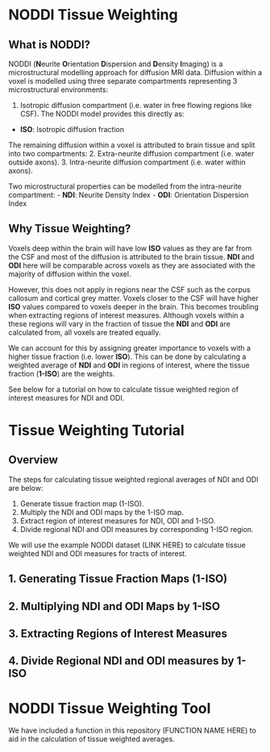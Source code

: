 # NODDI Tissue Weighting

## What is NODDI?
NODDI (**N**eurite **O**rientation **D**ispersion and **D**ensity **I**maging) is a microstructural modelling approach for diffusion MRI data. Diffusion within a voxel is modelled using three separate compartments representing 3 microstructural environments:

1. Isotropic diffusion compartment (i.e. water in free flowing regions like CSF). The NODDI model provides this directly as:
  - **ISO**: Isotropic diffusion fraction

The remaining diffusion within a voxel is attributed to brain tissue and split into two compartments:
2. Extra-neurite diffusion compartment (i.e. water outside axons).
3. Intra-neurite diffusion compartment (i.e. water within axons).

  Two microstructural properties can be modelled from the intra-neurite compartment:
    - **NDI**: Neurite Density Index
    - **ODI**: Orientation Dispersion Index

## Why Tissue Weighting?

Voxels deep within the brain will have low **ISO** values as they are far from the CSF and most of the diffusion is attributed to the brain tissue. **NDI** and **ODI** here will be comparable across voxels as they are associated with the majority of diffusion within the voxel.

However, this does not apply in regions near the CSF such as the corpus callosum and cortical grey matter. Voxels closer to the CSF will have higher **ISO** values compared to voxels deeper in the brain. This becomes troubling when extracting regions of interest measures. Although voxels within a these regions will vary in the fraction of tissue the **NDI** and **ODI** are calculated from, all voxels are treated equally.

We can account for this by assigning greater importance to voxels with a higher tissue fraction (i.e. lower **ISO**). This can be done by calculating a weighted average of **NDI** and **ODI** in regions of interest, where the tissue fraction (**1-ISO**) are the weights.

See below for a tutorial on how to calculate tissue weighted region of interest measures for NDI and ODI.

# Tissue Weighting Tutorial

## Overview

The steps for calculating tissue weighted regional averages of NDI and ODI are below:

1. Generate tissue fraction map (1-ISO).
2. Multiply the NDI and ODI maps by the 1-ISO map.
3. Extract region of interest measures for NDI, ODI and 1-ISO.
4. Divide regional NDI and ODI measures by corresponding 1-ISO region.

We will use the example NODDI dataset (LINK HERE) to calculate tissue weighted NDI and ODI measures for tracts of interest.

## 1. Generating Tissue Fraction Maps (1-ISO)

## 2. Multiplying NDI and ODI Maps by 1-ISO

## 3. Extracting Regions of Interest Measures

## 4. Divide Regional NDI and ODI measures by 1-ISO

# NODDI Tissue Weighting Tool

We have included a function in this repository (FUNCTION NAME HERE) to aid in the calculation of tissue weighted averages.
